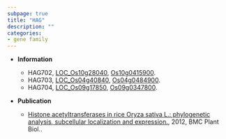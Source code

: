 ```yaml
---
subpage: true
title: "HAG"
description: ""
categories:
- gene family
---
```


* **Information**  
    + HAG702, [LOC_Os10g28040](http://rice.plantbiology.msu.edu/cgi-bin/ORF_infopage.cgi?orf=LOC_Os10g28040), [Os10g0415900](http://rapdb.dna.affrc.go.jp/viewer/gbrowse_details/irgsp1?name=Os10g0415900).
    + HAG703, [LOC_Os04g40840](http://rice.plantbiology.msu.edu/cgi-bin/ORF_infopage.cgi?orf=LOC_Os04g40840), [Os04g0484900](http://rapdb.dna.affrc.go.jp/viewer/gbrowse_details/irgsp1?name=Os04g0484900).
    + HAG704, [LOC_Os09g17850](http://rice.plantbiology.msu.edu/cgi-bin/ORF_infopage.cgi?orf=LOC_Os09g17850), [Os09g0347800](http://rapdb.dna.affrc.go.jp/viewer/gbrowse_details/irgsp1?name=Os09g0347800).

* **Publication**  
    + [Histone acetyltransferases in rice Oryza sativa L.: phylogenetic analysis, subcellular localization and expression.](http://www.ncbi.nlm.nih.gov/pubmed?term=Histone+acetyltransferases+in+rice+Oryza+sativa+L.:+phylogenetic+analysis,+subcellular+localization+and+expression.%5BTitle%5D), 2012, BMC Plant Biol..


